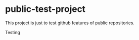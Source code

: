 # public-test-project
This project is just to test github features of public repositories.

Testing
